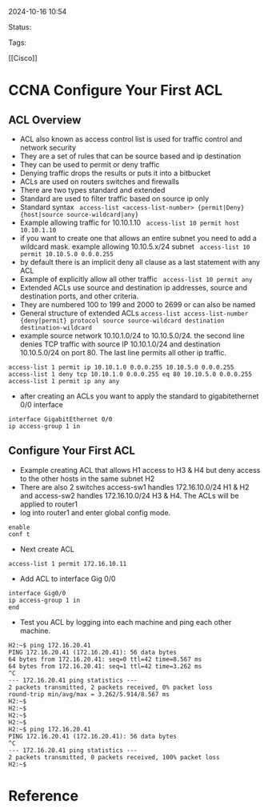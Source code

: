 
2024-10-16 10:54

Status:

Tags:

[[Cisco]]

# CCNA Configure Your First ACL


## ACL Overview

- ACL also known as access control list is used for traffic control and network security
- They are a set of rules that can be source based and ip destination
- They can be used to permit or deny traffic
- Denying traffic drops the results or puts it into a bitbucket
- ACLs are used on routers switches and firewalls
- There are two types standard and extended
- Standard are used to filter traffic based on source ip only
- Standard syntax ``` access-list <access-list-number> {permit|Deny} {host|source source-wildcard|any}```
- Example allowing traffic for 10.10.1.10 ``` access-list 10 permit host 10.10.1.10```
- if you want to create one that allows an entire subnet you need to add a wildcard mask.  example allowing 10.10.5.x/24 subnet ``` access-list 10 permit 10.10.5.0 0.0.0.255```
- by default there is an implicit deny all clause as a last statement with any ACL
- Example of explicitly allow all other traffic ``` access-list 10 permit any```
- Extended ACLs use source and destination ip addresses, source and destination ports, and other criteria.  
- They are numbered 100 to 199 and 2000 to 2699 or can also be named
- General structure of extended ACLs ```access-list access-list-number {deny|permit} protocol source source-wildcard destination destination-wildcard```
- example source network 10.10.1.0/24 to 10.10.5.0/24.  the second line denies TCP traffic with source IP 10.10.1.0/24 and destination 10.10.5.0/24 on port 80.  The last line permits all other ip traffic.  
``` 
access-list 1 permit ip 10.10.1.0 0.0.0.255 10.10.5.0 0.0.0.255
access-list 1 deny tcp 10.10.1.0 0.0.0.255 eq 80 10.10.5.0 0.0.0.255
access-list 1 permit ip any any 
```

- after creating an ACLs you want to apply the standard to gigabitethernet 0/0 interface
```
interface GigabitEthernet 0/0
ip access-group 1 in
```

## Configure Your First ACL

- Example creating ACL that allows H1 access to H3 & H4 but deny access to the other hosts in the same subnet H2
- There are also 2 switches access-sw1 handles 172.16.10.0/24 H1 & H2 and access-sw2 handles 172.16.10.0/24 H3 & H4.  The ACLs will be applied to router1
- log into router1 and enter global config mode.
```
enable
conf t
```
- Next create ACL 
```
access-list 1 permit 172.16.10.11
```
- Add ACL to interface Gig 0/0 
```
interface Gig0/0
ip access-group 1 in
end
```
- Test you ACL by logging into each machine and ping each other machine.
```
H2:~$ ping 172.16.20.41
PING 172.16.20.41 (172.16.20.41): 56 data bytes
64 bytes from 172.16.20.41: seq=0 ttl=42 time=8.567 ms
64 bytes from 172.16.20.41: seq=1 ttl=42 time=3.262 ms
^C
--- 172.16.20.41 ping statistics ---
2 packets transmitted, 2 packets received, 0% packet loss
round-trip min/avg/max = 3.262/5.914/8.567 ms
H2:~$
H2:~$
H2:~$
H2:~$
H2:~$ ping 172.16.20.41
PING 172.16.20.41 (172.16.20.41): 56 data bytes
^C
--- 172.16.20.41 ping statistics ---
2 packets transmitted, 0 packets received, 100% packet loss
H2:~$
```


# Reference
